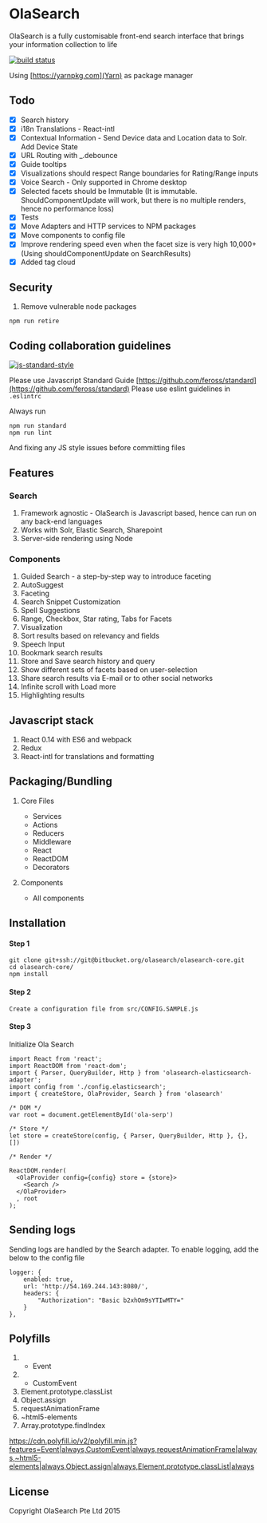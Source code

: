 # OlaSearch
OlaSearch is a fully customisable front-end search interface that brings your information collection to life

[![build status](https://gitlab.com/olasearch/olasearch-core/badges/master/build.svg)](https://gitlab.com/olasearch/olasearch-core/commits/master)

Using [https://yarnpkg.com](Yarn) as package manager

## Todo

- [x] Search history
- [x] i18n Translations - React-intl
- [x] Contextual Information - Send Device data and Location data to Solr. Add Device State
- [x] URL Routing with _.debounce
- [x] Guide tooltips
- [x] Visualizations should respect Range boundaries for Rating/Range inputs
- [x] Voice Search - Only supported in Chrome desktop
- [x] Selected facets should be Immutable (It is immutable. ShouldComponentUpdate will work, but there is no multiple renders, hence no performance loss)
- [x] Tests
- [x] Move Adapters and HTTP services to NPM packages
- [x] Move components to config file
- [x] Improve rendering speed even when the facet size is very high 10,000+ (Using shouldComponentUpdate on SearchResults)
- [x] Added tag cloud

## Security

1. Remove vulnerable node packages

````
npm run retire
````

## Coding collaboration guidelines

[![js-standard-style](https://cdn.rawgit.com/feross/standard/master/badge.svg)](https://github.com/feross/standard)

Please use Javascript Standard Guide [https://github.com/feross/standard](https://github.com/feross/standard)
Please use eslint guidelines in `.eslintrc`

Always run

````
npm run standard
npm run lint
````

And fixing any JS style issues before committing files

## Features

### Search

1. Framework agnostic - OlaSearch is Javascript based, hence can run on any back-end languages
2. Works with Solr, Elastic Search, Sharepoint
3. Server-side rendering using Node

### Components

1. Guided Search - a step-by-step way to introduce faceting
2. AutoSuggest
3. Faceting
4. Search Snippet Customization
5. Spell Suggestions
5. Range, Checkbox, Star rating, Tabs for Facets
6. Visualization
7. Sort results based on relevancy and fields
8. Speech Input
9. Bookmark search results
10. Store and Save search history and query
11. Show different sets of facets based on user-selection
12. Share search results via E-mail or to other social networks
13. Infinite scroll with Load more
14. Highlighting results

## Javascript stack

1. React 0.14 with ES6 and webpack
2. Redux
3. React-intl for translations and formatting


## Packaging/Bundling

1. Core Files
	- Services	
	- Actions
	- Reducers
	- Middleware
	- React
	- ReactDOM
	- Decorators

2. Components
	- All components


## Installation

#### Step 1

````
git clone git+ssh://git@bitbucket.org/olasearch/olasearch-core.git
cd olasearch-core/
npm install
````

#### Step 2

````
Create a configuration file from src/CONFIG.SAMPLE.js
````

#### Step 3

Initialize Ola Search
````
import React from 'react';
import ReactDOM from 'react-dom';
import { Parser, QueryBuilder, Http } from 'olasearch-elasticsearch-adapter';
import config from './config.elasticsearch';
import { createStore, OlaProvider, Search } from 'olasearch'

/* DOM */
var root = document.getElementById('ola-serp')

/* Store */
let store = createStore(config, { Parser, QueryBuilder, Http }, {}, [])

/* Render */

ReactDOM.render(
  <OlaProvider config={config} store = {store}>
    <Search />
  </OlaProvider>
  , root
);

````

## Sending logs

Sending logs are handled by the Search adapter. To enable logging, add the below to the config file

````
logger: {
    enabled: true,
    url: 'http://54.169.244.143:8080/',
    headers: {
        "Authorization": "Basic b2xhOm9sYTIwMTY="
    }
},
````


## Polyfills

1. - Event
2. - CustomEvent
3. Element.prototype.classList
4. Object.assign
5. requestAnimationFrame
6. ~html5-elements
7. Array.prototype.findIndex

https://cdn.polyfill.io/v2/polyfill.min.js?features=Event|always,CustomEvent|always,requestAnimationFrame|always,~html5-elements|always,Object.assign|always,Element.prototype.classList|always

## License

Copyright OlaSearch Pte Ltd 2015
